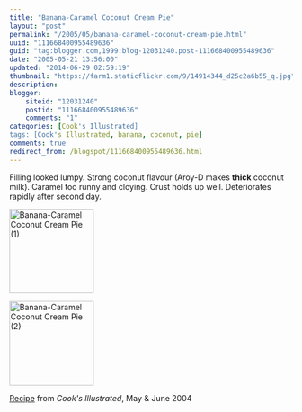 ```yaml
---
title: "Banana-Caramel Coconut Cream Pie"
layout: "post"
permalink: "/2005/05/banana-caramel-coconut-cream-pie.html"
uuid: "111668400955489636"
guid: "tag:blogger.com,1999:blog-12031240.post-111668400955489636"
date: "2005-05-21 13:56:00"
updated: "2014-06-29 02:59:19"
thumbnail: "https://farm1.staticflickr.com/9/14914344_d25c2a6b55_q.jpg"
description: 
blogger:
    siteid: "12031240"
    postid: "111668400955489636"
    comments: "1"
categories: [Cook's Illustrated]
tags: [Cook's Illustrated, banana, coconut, pie]
comments: true
redirect_from: /blogspot/111668400955489636.html
---
```


Filling looked lumpy. Strong coconut flavour (Aroy-D makes <span style="font-weight: bold;">thick</span> coconut milk). Caramel too runny and cloying. Crust holds up well. Deteriorates rapidly after second day.

<a href="https://www.flickr.com/photos/gnuf/14914344" title="Banana-Caramel Coconut Cream Pie (1) by Eric Fung, on Flickr"><img src="https://farm1.staticflickr.com/9/14914344_d25c2a6b55_q.jpg" width="150" height="150" alt="Banana-Caramel Coconut Cream Pie (1)"></a>

<a href="https://www.flickr.com/photos/gnuf/14914361" title="Banana-Caramel Coconut Cream Pie (2) by Eric Fung, on Flickr"><img src="https://farm1.staticflickr.com/13/14914361_c701895ef8_q.jpg" width="150" height="150" alt="Banana-Caramel Coconut Cream Pie (2)"></a>

<a href="http://www.tikiroom.com/tikicentral/bb/viewtopic.php?topic=11483&forum=10">Recipe</a> from <span style="font-style: italic;">Cook's Illustrated</span>, May &amp; June 2004

